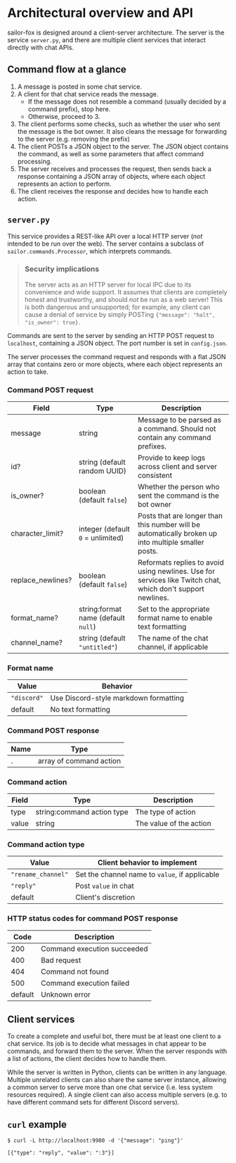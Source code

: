 # Architectural overview and API

sailor-fox is designed around a client-server architecture.
The server is the service `server.py`,
and there are multiple client services that interact directly with chat APIs.

## Command flow at a glance

1. A message is posted in some chat service.
2. A client for that chat service reads the message.
    * If the message does not resemble a command (usually decided by a command prefix), stop here.
    * Otherwise, proceed to 3.
3. The client performs some checks, such as whether the user who sent the message is the bot owner.
   It also cleans the message for forwarding to the server (e.g. removing the prefix)
4. The client POSTs a JSON object to the server.
   The JSON object contains the command,
   as well as some parameters that affect command processing.
5. The server receives and processes the request, then sends back a response containing
   a JSON array of objects, where each object represents an action to perform.
6. The client receives the response and decides how to handle each action.

## `server.py`

This service provides a REST-like API over a local HTTP server (_not_ intended to be run over the web).
The server contains a subclass of `sailor.commands.Processor`, which interprets commands.

> ### Security implications
> The server acts as an HTTP server for local IPC due to its convenience and wide support.
> It assumes that clients are completely honest and trustworthy,
> and should *not* be run as a web server!
> This is both dangerous and unsupported;
> for example, any client can cause a denial of service by simply POSTing
> `{"message": "halt", "is_owner": true}`.

Commands are sent to the server by sending an HTTP POST request to `localhost`, containing a JSON object.
The port number is set in `config.json`.

The server processes the command request and responds with a flat JSON array that contains zero or more objects, where
each object represents an action to take.

### Command POST request

| Field             | Type                                | Description
| ---               | ---                                 | ---
| message           | string                              | Message to be parsed as a command. Should not contain any command prefixes.
| id?               | string (default random UUID)        | Provide to keep logs across client and server consistent
| is_owner?         | boolean (default `false`)           | Whether the person who sent the command is the bot owner
| character_limit?  | integer (default `0` = unlimited)   | Posts that are longer than this number will be automatically broken up into multiple smaller posts.
| replace_newlines? | boolean (default `false`)           | Reformats replies to avoid using newlines. Use for services like Twitch chat, which don't support newlines.
| format_name?      | string:format name (default `null`) | Set to the appropriate format name to enable text formatting
| channel_name?     | string (default `"untitled"`)       | The name of the chat channel, if applicable

### Format name

| Value       | Behavior
| ---         | ---
| `"discord"` | Use Discord-style markdown formatting
| default     | No text formatting

### Command POST response

| Name | Type
| ---  | ---
| .    |  array of command action

### Command action

| Field | Type                       | Description
| ---   | ---                        | ---
| type  | string:command action type | The type of action
| value | string                     | The value of the action

### Command action type

| Value              | Client behavior to implement
| ---                | ---
| `"rename_channel"` | Set the channel name to `value`, if applicable
| `"reply"`          | Post `value` in chat
| default            | Client's discretion

### HTTP status codes for command POST response

| Code    | Description
| ---     | ---
| 200     | Command execution succeeded
| 400     | Bad request
| 404     | Command not found
| 500     | Command execution failed
| default | Unknown error

## Client services

To create a complete and useful bot, there must be at least one client to a chat service.
Its job is to decide what messages in chat appear to be commands, and forward them to the server.
When the server responds with a list of actions, the client decides how to handle them.

While the server is written in Python, clients can be written in any language.
Multiple unrelated clients can also share the same server instance, allowing a common server
to serve more than one chat service (i.e. less system resources required).
A single client can also access multiple servers (e.g. to have different command sets for
different Discord servers).

## `curl` example
```
$ curl -L http://localhost:9980 -d '{"message": "ping"}'

[{"type": "reply", "value": ":3"}]
```
